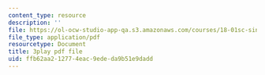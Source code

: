 ```yaml
---
content_type: resource
description: ''
file: https://ol-ocw-studio-app-qa.s3.amazonaws.com/courses/18-01sc-single-variable-calculus-fall-2010/ffb62aa212774eac9ededa9b51e9dadd_7K1sB05pE0A.pdf
file_type: application/pdf
resourcetype: Document
title: 3play pdf file
uid: ffb62aa2-1277-4eac-9ede-da9b51e9dadd
---
```

